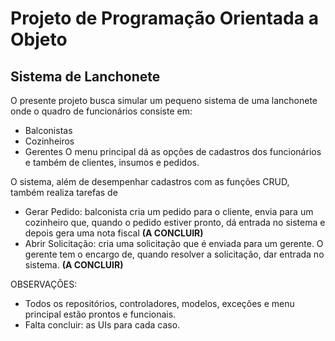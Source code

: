 # Projeto de Programação Orientada a Objeto
## Sistema de Lanchonete

O presente projeto busca simular um pequeno sistema de uma lanchonete onde o quadro de funcionários consiste em:
- Balconistas
- Cozinheiros 
- Gerentes
O menu principal dá as opções de cadastros dos funcionários e também de clientes, insumos e pedidos.

O sistema, além de desempenhar cadastros com as funções CRUD, também realiza tarefas de
- Gerar Pedido: balconista cria um pedido para o cliente, envia para um cozinheiro que, quando o pedido estiver pronto, dá entrada no sistema e depois gera uma nota fiscal **(A CONCLUIR)**
- Abrir Solicitação: cria uma solicitação que é enviada para um gerente. O gerente tem o encargo de, quando resolver a solicitação, dar entrada no sistema. **(A CONCLUIR)**

OBSERVAÇÕES: 
- Todos os repositórios, controladores, modelos, exceções e menu principal estão prontos e funcionais.
- Falta concluir: as UIs para cada caso.
